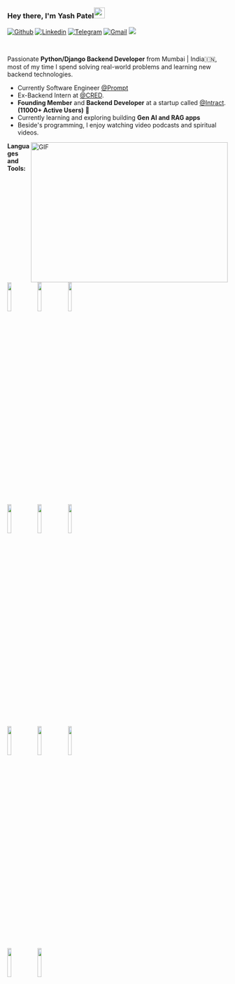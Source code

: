 ### Hey there, I'm Yash Patel<img src="https://media.giphy.com/media/hvRJCLFzcasrR4ia7z/giphy.gif" width="25px">
[![Github](https://img.shields.io/badge/-Github-000?style=flat&logo=Github&logoColor=white)](https://github.com/yashpatel7025)
[![Linkedin](https://img.shields.io/badge/-LinkedIn-blue?style=flat&logo=Linkedin&logoColor=white)](https://www.linkedin.com/in/yashpatel7025/)
[![Telegram](https://img.shields.io/badge/-Telegram-blue?style=flat&logo=Telegram&logoColor=white)](https://t.me/yashpatel7025)
[![Gmail](https://img.shields.io/badge/-Gmail-c14438?style=flat&logo=Gmail&logoColor=white)](mailto:yashpatel7025@gmail.com)
![](https://visitor-badge.glitch.me/badge?page_id=yashpatel7025.yashpatel7025)

<br />

Passionate **Python/Django Backend Developer** from Mumbai | India:india:, most of my time I spend solving real-world problems and learning new backend technologies.

- Currently Software Engineer [@Prompt](https://myprompt.com/)
- Ex-Backend Intern at [@CRED](https://cred.club/).
- **Founding Member** and **Backend Developer** at a startup called [@Intract](https://www.intractonline.com/). **(11000+ Active Users)** 🚀
- Currently learning and exploring building **Gen AI and RAG apps** 
- Beside's programming, I enjoy watching video podcasts and spiritual videos.

<img align="right" alt="GIF" src="https://github.com/yashpatel7025/yashpatel7025/blob/main/images/code.gif?raw=true" width="450" height="320" />


**Languages and Tools:**  

<p>
  
  <code><img width="13%" src="./images/python-ar21.svg"></code>
  <code><img width="13%" src="./images/djangoproject-ar21.svg"></code>
  <code><img width="13%" src="./images/djang-rest-framework-logo.webp"></code>
  <br />
  <code><img width="13%" src="./images/celery.png"></code>
  <code><img width="13%" src="./images/scrapy1.png"></code>
  <code><img width="13%" src="./images/nginx-ar21.svg"></code>
  <br />
  <code><img width="13%" src="./images/gunicorn-ar21.svg"></code>
  <code><img width="13%" src="./images/jenkins-ar21.svg"></code>
  <code><img width="13%" src="./images/ansible-ar21.svg"></code>
  <br />
  <code><img width="13%" src="./images/microsoft_azure-ar21.svg"></code>
  <code><img width="13%" src="./images/docker-ar21.svg"></code>
  <br />
 
</p>
